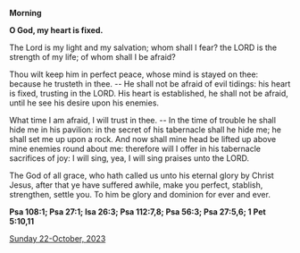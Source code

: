 **Morning**

**O God, my heart is fixed.**
 
The Lord is my light and my salvation; whom shall I fear? the LORD is the strength of my life; of whom shall I be afraid?
 
Thou wilt keep him in perfect peace, whose mind is stayed on thee: because he trusteth in thee. -- He shall not be afraid of evil tidings: his heart is fixed, trusting in the LORD. His heart is established, he shall not be afraid, until he see his desire upon his enemies.
 
What time I am afraid, I will trust in thee. -- In the time of trouble he shall hide me in his pavilion: in the secret of his tabernacle shall he hide me; he shall set me up upon a rock. And now shall mine head be lifted up above mine enemies round about me: therefore will I offer in his tabernacle sacrifices of joy: I will sing, yea, I will sing praises unto the LORD.
 
The God of all grace, who hath called us unto his eternal glory by Christ Jesus, after that ye have suffered awhile, make you perfect, stablish, strengthen, settle you. To him be glory and dominion for ever and ever.  

**Psa 108:1; Psa 27:1; Isa 26:3; Psa 112:7,8; Psa 56:3; Psa 27:5,6; 1 Pet 5:10,11**

[Sunday 22-October, 2023](https://t.me/daily_light)
